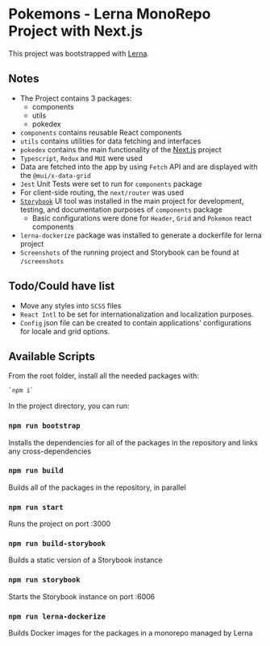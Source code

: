 # Pokemons - Lerna MonoRepo Project with Next.js

This project was bootstrapped with [Lerna](https://lerna.js.org/).

## Notes
- The Project contains 3 packages:
    - components
    - utils
    - pokedex 
- `components` contains reusable React components
- `utils` contains utilities for data fetching and interfaces
- `pokedex` contains the main functionality of the <a href="https://nextjs.org/" rel="nofollow" target='_blank'>Next.js</a> project
- `Typescript`, `Redux` and `MUI` were used
- Data are fetched into the app by using `Fetch` API and are displayed with the `@mui/x-data-grid`
- `Jest` Unit Tests were set to run for `components` package
- For client-side routing, the `next/router` was used
- <a href="https://storybook.js.org/" rel="nofollow" target='_blank'>`Storybook`</a> UI tool was installed in the main project for development, testing, and documentation purposes of `components` package
    - Basic configurations were done for `Header`, `Grid` and `Pokemon` react components
- `lerna-dockerize` package was installed to generate a dockerfile for lerna project
- `Screenshots` of the running project and Storybook can be found at `/screenshots`

## Todo/Could have list
- Move any styles into `SCSS` files
- `React Intl` to be set for internationalization and localization purposes.
- `Config` json file can be created to contain applications' configurations for locale and grid options.

## Available Scripts

From the root folder, install all the needed packages with:

```bash
`npm i`
```

In the project directory, you can run:

### `npm run bootstrap`

Installs the dependencies for all of the packages in the repository and links any cross-dependencies

### `npm run build`

Builds all of the packages in the repository, in parallel

### `npm run start`

Runs the project on port :3000

### `npm run build-storybook`

Builds a static version of a Storybook instance

### `npm run storybook`

Starts the Storybook instance on port :6006

### `npm run lerna-dockerize`

Builds Docker images for the packages in a monorepo managed by Lerna
